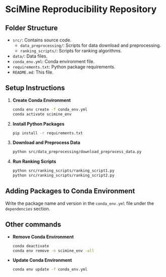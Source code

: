 # SciMine Reproducibility Repository

## Folder Structure

- `src/`: Contains source code.
  - `data_preprocessing/`: Scripts for data download and preprocessing.
  - `ranking_scripts/`: Scripts for ranking algorithms.
- `data/`: Data files.
- `conda_env.yml`: Conda environment file.
- `requirements.txt`: Python package requirements.
- `README.md`: This file.

## Setup Instructions

1. **Create Conda Environment**
    ```bash
    conda env create -f conda_env.yml
    conda activate scimine_env
    ```
1. **Install Python Packages**
    ```bash
    pip install -r requirements.txt
    ```
2. **Download and Preprocess Data**
    ```bash
    python src/data_preprocessing/download_preprocess_data.py
    ```
3. **Run Ranking Scripts**
    ```bash
    python src/ranking_scripts/ranking_script1.py
    python src/ranking_scripts/ranking_script2.py
    ```
## Adding Packages to Conda Environment

Write the package name and version in the `conda_env.yml` file under the `dependencies` section.

## Other commands

- **Remove Conda Environment**
    ```bash
    conda deactivate
    conda env remove -n scimine_env -all
    ```
- **Update Conda Environment**
    ```bash
    conda env update -f conda_env.yml
    ```